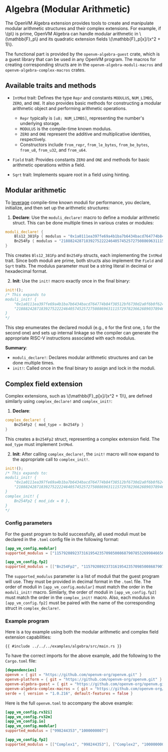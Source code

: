 # Algebra (Modular Arithmetic)

The OpenVM Algebra extension provides tools to create and manipulate modular arithmetic structures and their complex extensions. For example, if \\(p\\) is prime, OpenVM Algebra can handle modular arithmetic in \\(\mathbb{F}\_p\\)​ and its quadratic extension fields \\(\mathbb{F}\_p[x]/(x^2 + 1)\\).

The functional part is provided by the `openvm-algebra-guest` crate, which is a guest library that can be used in any OpenVM program. The macros for creating corresponding structs are in the `openvm-algebra-moduli-macros` and `openvm-algebra-complex-macros` crates.

## Available traits and methods

- `IntMod` trait:
  Defines the type `Repr` and constants `MODULUS`, `NUM_LIMBS`, `ZERO`, and `ONE`. It also provides basic methods for constructing a modular arithmetic object and performing arithmetic operations.

  - `Repr` typically is `[u8; NUM_LIMBS]`, representing the number's underlying storage.
  - `MODULUS` is the compile-time known modulus.
  - `ZERO` and `ONE` represent the additive and multiplicative identities, respectively.
  - Constructors include `from_repr`, `from_le_bytes`, `from_be_bytes`, `from_u8`, `from_u32`, and `from_u64`.

- `Field` trait:
  Provides constants `ZERO` and `ONE` and methods for basic arithmetic operations within a field.

- `Sqrt` trait:
    Implements square root in a field using hinting.

## Modular arithmetic

To [leverage](./overview.md) compile-time known moduli for performance, you declare, initialize, and then set up the arithmetic structures:

1. **Declare**: Use the `moduli_declare!` macro to define a modular arithmetic struct. This can be done multiple times in various crates or modules:

```rust
moduli_declare! {
    Bls12_381Fp { modulus = "0x1a0111ea397fe69a4b1ba7b6434bacd764774b84f38512bf6730d2a0f6b0f6241eabfffeb153ffffb9feffffffffaaab" },
    Bn254Fp { modulus = "21888242871839275222246405745257275088696311157297823662689037894645226208583" },
}
```

This creates `Bls12_381Fp` and `Bn254Fp` structs, each implementing the `IntMod` trait.
Since both moduli are prime, both structs also implement the `Field` and `Sqrt` traits.
The modulus parameter must be a string literal in decimal or hexadecimal format.

2. **Init**: Use the `init!` macro exactly once in the final binary:

```rust
init!();
/* This expands to
moduli_init! {
    "0x1a0111ea397fe69a4b1ba7b6434bacd764774b84f38512bf6730d2a0f6b0f6241eabfffeb153ffffb9feffffffffaaab",
    "21888242871839275222246405745257275088696311157297823662689037894645226208583"
}
*/
```

This step enumerates the declared moduli (e.g., `0` for the first one, `1` for the second one) and sets up internal linkage so the compiler can generate the appropriate RISC-V instructions associated with each modulus.

**Summary**:

- `moduli_declare!`: Declares modular arithmetic structures and can be done multiple times.
- `init!`: Called once in the final binary to assign and lock in the moduli.

## Complex field extension

Complex extensions, such as \\(\mathbb{F}\_p[x]/(x^2 + 1)\\), are defined similarly using `complex_declare!` and `complex_init!`:

1. **Declare**:

```rust
complex_declare! {
    Bn254Fp2 { mod_type = Bn254Fp }
}
```

This creates a `Bn254Fp2` struct, representing a complex extension field. The `mod_type` must implement `IntMod`.

2. **Init**: After calling `complex_declare!`, the `init!` macro will now expand to the appropriate call to `complex_init!`.

```rust
init!();
/* This expands to:
moduli_init! {
    "0x1a0111ea397fe69a4b1ba7b6434bacd764774b84f38512bf6730d2a0f6b0f6241eabfffeb153ffffb9feffffffffaaab",
    "21888242871839275222246405745257275088696311157297823662689037894645226208583"
}
complex_init! {
    Bn254Fp2 { mod_idx = 0 },
}
*/
```

### Config parameters

For the guest program to build successfully, all used moduli must be declared in the `.toml` config file in the following format:

```toml
[app_vm_config.modular]
supported_modulus = ["115792089237316195423570985008687907853269984665640564039457584007908834671663"]

[app_vm_config.fp2]
supported_modulus = [["Bn254Fp2", "115792089237316195423570985008687907853269984665640564039457584007908834671663"]]
```

The `supported_modulus` parameter is a list of moduli that the guest program will use. They must be provided in decimal format in the `.toml` file.
The order of moduli in `[app_vm_config.modular]` must match the order in the `moduli_init!` macro.
Similarly, the order of moduli in `[app_vm_config.fp2]` must match the order in the `complex_init!` macro.
Also, each modulus in `[app_vm_config.fp2]` must be paired with the name of the corresponding struct in `complex_declare!`.

### Example program

Here is a toy example using both the modular arithmetic and complex field extension capabilities:

```rust,no_run,noplayground
{{ #include ../../../examples/algebra/src/main.rs }}
```

To have the correct imports for the above example, add the following to the `Cargo.toml` file:

```toml
[dependencies]
openvm = { git = "https://github.com/openvm-org/openvm.git" }
openvm-platform = { git = "https://github.com/openvm-org/openvm.git" }
openvm-algebra-guest = { git = "https://github.com/openvm-org/openvm.git" }
openvm-algebra-complex-macros = { git = "https://github.com/openvm-org/openvm.git" }
serde = { version = "1.0.216", default-features = false }
```

Here is the full `openvm.toml` to accompany the above example:

```toml
[app_vm_config.rv32i]
[app_vm_config.rv32m]
[app_vm_config.io]
[app_vm_config.modular]
supported_modulus = ["998244353","1000000007"]

[app_vm_config.fp2]
supported_modulus = [["Complex1", "998244353"], ["Complex2", "1000000007"]]
```
